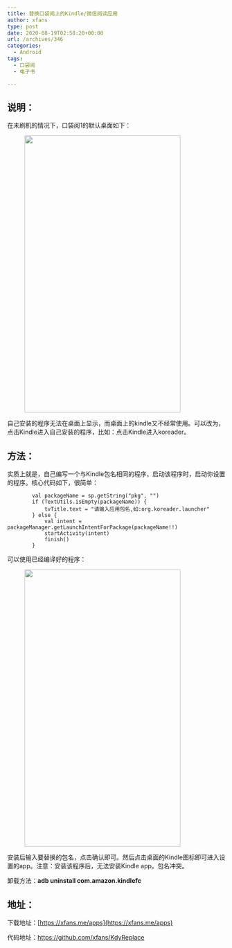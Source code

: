 ```yaml
---
title: 替换口袋阅上的Kindle/微信阅读应用
author: xfans
type: post
date: 2020-08-19T02:58:20+00:00
url: /archives/346
categories:
  - Android
tags:
  - 口袋阅
  - 电子书

---
```

## 说明：

在未刷机的情况下，口袋阅1的默认桌面如下：<figure class="wp-block-image size-large is-resized">

<img loading="lazy" src="http://img.xfans.me/xfans/image/kdy.png" alt="" width="360" height="640" /> </figure> 

自己安装的程序无法在桌面上显示，而桌面上的kindle又不经常使用。可以改为，点击Kindle进入自己安装的程序，比如：点击Kindle进入koreader。

## 方法：

实质上就是，自己编写一个与Kindle包名相同的程序，启动该程序时，启动你设置的程序。核心代码如下，很简单：

<pre class="wp-block-code"><code>        val packageName = sp.getString("pkg", "")
        if (TextUtils.isEmpty(packageName)) {
            tvTitle.text = "请输入应用包名,如:org.koreader.launcher"
        } else {
            val intent = packageManager.getLaunchIntentForPackage(packageName!!)
            startActivity(intent)
            finish()
        }</code></pre>

可以使用已经编译好的程序：<figure class="wp-block-image size-large is-resized">

<img loading="lazy" src="http://img.xfans.me/xfans/image/kdy_replace.png" alt="" width="360" height="640" /> </figure> 

安装后输入要替换的包名，点击确认即可。然后点击桌面的Kindle图标即可进入设置的app。注意：安装该程序后，无法安装Kindle app。包名冲突。

卸载方法：**adb uninstall com.amazon.kindlefc**

## 地址：

下载地址：[https://xfans.me/apps](https://xfans.me/apps)

代码地址：<https://github.com/xfans/KdyReplace>